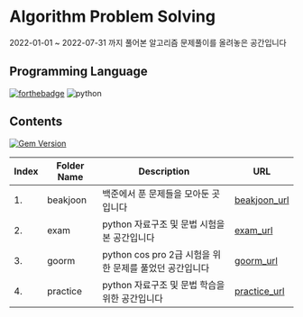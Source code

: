 # Algorithm Problem Solving 
2022-01-01 ~ 2022-07-31 까지 풀어본 알고리즘 문제풀이를 올려놓은 공간입니다

## Programming Language
[![forthebadge](https://forthebadge.com/images/badges/made-with-python.svg)](https://forthebadge.com)
![python](https://user-images.githubusercontent.com/37185394/184143456-e768c106-4494-49dc-821c-67915b8e6d3e.png)

## Contents
[![Gem Version](https://img.shields.io/static/v1.svg?label=algorithm&message=dfs&color=blue)](https://badge.fury.io/rb/colorls)

| Index | Folder Name | Description | URL |
| ----- | ------ | ------ | ------ |
| 1.    | beakjoon | 백준에서 푼 문제들을 모아둔 곳입니다 | [beakjoon_url][beakjoon]
| 2.    | exam | python 자료구조 및 문법 시험을 본 공간입니다 | [exam_url][exam]
| 3.    | goorm | python cos pro 2급 시험을 위한 문제를 풀었던 공간입니다 | [goorm_url][goorm]
| 4.    | practice | python 자료구조 및 문법 학습을 위한 공간입니다 | [practice_url][practice]

[beakjoon]: <https://www.acmicpc.net/>
[exam]: <https://wikidocs.net/book/1>
[goorm]: <https://edu.goorm.io/lecture/17033/cos-pro-2%EA%B8%89-%EA%B8%B0%EC%B6%9C%EB%AC%B8%EC%A0%9C-python/>
[practice]:<https://algolabs.modoo.at/?link=3b5d98fa&messageNo=1&mode=view&query=&queryType=0&myList=0&page=1>
